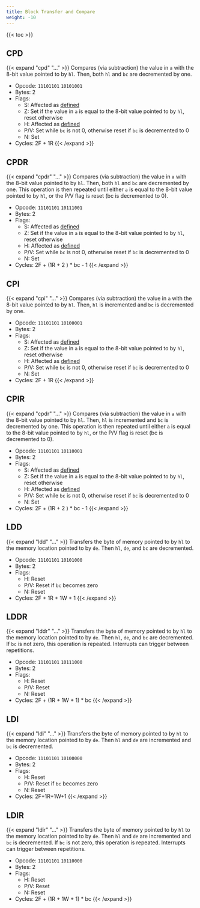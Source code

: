 ```yaml
---
title: Block Transfer and Compare
weight: -10
---
```


{{< toc >}}

## CPD

{{< expand "cpd" "..." >}}
Compares (via subtraction) the value in `a` with the 8-bit value pointed to by `hl`. Then, both `hl` and `bc` are decremented by one.
* Opcode: `11101101` `10101001`
* Bytes: 2
* Flags:
    * S: Affected as [defined](../flags/#s-sign)
    * Z: Set if the value in `a` is equal to the 8-bit value pointed to by `hl`, reset otherwise
    * H: Affected as [defined](../flags/#h-half-carry)
    * P/V: Set while `bc` is not 0, otherwise reset if `bc` is decremented to 0
    * N: Set
* Cycles: 2F + 1R
{{< /expand >}}

## CPDR

{{< expand "cpdr" "..." >}}
Compares (via subtraction) the value in `a` with the 8-bit value pointed to by `hl`. Then, both `hl` and `bc` are decremented by one. This operation is then repeated until either `a` is equal to the 8-bit value pointed to by `hl`, or the P/V flag is reset (bc is decremented to 0).
* Opcode: `11101101` `10111001`
* Bytes: 2
* Flags:
    * S: Affected as [defined](../flags/#s-sign)
    * Z: Set if the value in `a` is equal to the 8-bit value pointed to by `hl`, reset otherwise
    * H: Affected as [defined](../flags/#h-half-carry)
    * P/V: Set while `bc` is not 0, otherwise reset if `bc` is decremented to 0
    * N: Set
* Cycles: 2F + (1R + 2 ) * bc - 1
{{< /expand >}}

## CPI

{{< expand "cpi" "..." >}}
Compares (via subtraction) the value in `a` with the 8-bit value pointed to by `hl`. Then, `hl` is incremented and `bc` is decremented by one.
* Opcode: `11101101` `10100001`
* Bytes: 2
* Flags:
    * S: Affected as [defined](../flags/#s-sign)
    * Z: Set if the value in `a` is equal to the 8-bit value pointed to by `hl`, reset otherwise
    * H: Affected as [defined](../flags/#h-half-carry)
    * P/V: Set while `bc` is not 0, otherwise reset if `bc` is decremented to 0
    * N: Set
* Cycles: 2F + 1R
{{< /expand >}}

## CPIR

{{< expand "cpdr" "..." >}}
Compares (via subtraction) the value in `a` with the 8-bit value pointed to by `hl`. Then, `hl` is incremented and `bc` is decremented by one. This operation is then repeated until either `a` is equal to the 8-bit value pointed to by `hl`, or the P/V flag is reset (bc is decremented to 0).
* Opcode: `11101101` `10110001`
* Bytes: 2
* Flags:
    * S: Affected as [defined](../flags/#s-sign)
    * Z: Set if the value in `a` is equal to the 8-bit value pointed to by `hl`, reset otherwise
    * H: Affected as [defined](../flags/#h-half-carry)
    * P/V: Set while `bc` is not 0, otherwise reset if `bc` is decremented to 0
    * N: Set
* Cycles: 2F + (1R + 2 ) * bc - 1
{{< /expand >}}

## LDD

{{< expand "ldd" "..." >}}
Transfers the byte of memory pointed to by `hl` to the memory location pointed to by `de`. Then `hl`, `de`, and `bc` are decremented.
* Opcode: `11101101` `10101000`
* Bytes: 2
* Flags:
    * H: Reset
    * P/V: Reset if `bc` becomes zero
    * N: Reset
* Cycles: 2F + 1R + 1W + 1
{{< /expand >}}

## LDDR

{{< expand "lddr" "..." >}}
Transfers the byte of memory pointed to by `hl` to the memory location pointed to by `de`. Then `hl`, `de`, and `bc` are decremented. If `bc` is not zero, this operation is repeated. Interrupts can trigger between repetitions.
* Opcode: `11101101` `10111000`
* Bytes: 2
* Flags:
    * H: Reset
    * P/V: Reset
    * N: Reset
* Cycles: 2F + (1R + 1W + 1) * bc
{{< /expand >}}

## LDI

{{< expand "ldi" "..." >}}
Transfers the byte of memory pointed to by `hl` to the memory location pointed to by `de`. Then `hl` and `de` are incremented and `bc` is decremented.
* Opcode: `11101101` `10100000`
* Bytes: 2
* Flags:
    * H: Reset
    * P/V: Reset if `bc` becomes zero
    * N: Reset
* Cycles: 2F+1R+1W+1
{{< /expand >}}

## LDIR

{{< expand "ldir" "..." >}}
Transfers the byte of memory pointed to by `hl` to the memory location pointed to by `de`. Then `hl` and `de` are incremented and `bc` is decremented. If `bc` is not zero, this operation is repeated. Interrupts can trigger between repetitions.
* Opcode: `11101101` `10110000`
* Bytes: 2
* Flags:
    * H: Reset
    * P/V: Reset
    * N: Reset
* Cycles: 2F + (1R + 1W + 1) * bc
{{< /expand >}}
